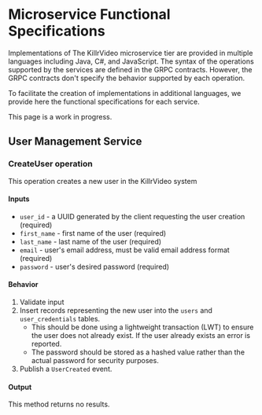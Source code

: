 # Microservice Functional Specifications

Implementations of The KillrVideo microservice tier are provided in multiple languages including Java, C#, 
and JavaScript. The syntax of the operations supported by the services are defined in the GRPC contracts. 
However, the GRPC contracts don't specify the behavior supported by each operation.

To facilitate the creation of implementations in additional languages, we provide here the functional
specifications for each service.

This page is a work in progress.

## User Management Service

### CreateUser operation
This operation creates a new user in the KillrVideo system

#### Inputs
- `user_id` - a UUID generated by the client requesting the user creation (required)
- `first_name` - first name of the user (required)
- `last_name` - last name of the user (required)
- `email` - user's email address, must be valid email address format (required)
- `password` - user's desired password (required)

#### Behavior
1. Validate input
1. Insert records representing the new user into the `users` and `user_credentials` tables.
    - This should be done using a lightweight transaction (LWT) to ensure the user does not already exist. If
    the user already exists an error is reported.
    - The password should be stored as a hashed value rather than the actual password for security purposes.
1. Publish a `UserCreated` event.

#### Output
This method returns no results.


